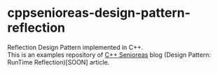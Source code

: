 # cppsenioreas-design-pattern-reflection
Reflection Design Pattern implemented in C++.<br>
This is an examples repository of [C++ Senioreas](https://cppsenioreas.wordpress.com/) blog (Design Pattern: RunTime Reflection)[SOON] article.
